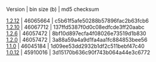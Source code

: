 Version | bin size (b) | md5 checksum  

[1.2.12](https://drive.google.com/open?id=0B_eejsYvd9p1dkswSFJfallCWWs)  | 46065664 | c5b61f5afe50288b57896fac2b63fcb6  
[1.2.10](https://drive.google.com/open?id=0B_eejsYvd9p1dlBWRy1zbjZCbFk) | 46067712 | 137ffd5387f0d0c08edfcde3ff20aabc  
[1.2.6](https://drive.google.com/open?id=0B_eejsYvd9p1bmh3bEo3NE0xODg)	  | 46057472 | 8bf10d897ecfa4f08026e73519d1b830  
[1.2.0](https://drive.google.com/open?id=0B_eejsYvd9p1MHl4U2VUWndjeEk)	  | 46057472 | 3a88a59a4a9d1fa4aa1fc884853bee56  
[1.1.0](https://drive.google.com/open?id=0B_eejsYvd9p1TVV1YmY3bG1aS00)	  | 46045184 | 1d09ee53dd2932b1df2c511bebf47c40  
[1.0.12](https://drive.google.com/open?id=0B_eejsYvd9p1ek5BQzVjeXFqTkk)  | 45910016 | 3d15170b636c90f743b064a44e3c6772  
